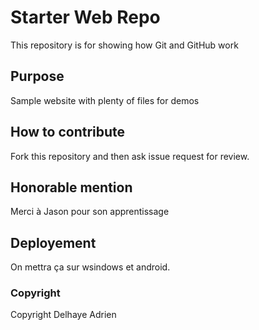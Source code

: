 # Starter Web Repo

This repository is for showing how Git and GitHub work

## Purpose

Sample website with plenty of files for demos

## How to contribute 
Fork this repository and then ask issue request for review.
## Honorable mention
Merci à Jason pour son apprentissage

## Deployement
On mettra ça sur wsindows et android.

### Copyright
Copyright Delhaye Adrien